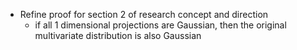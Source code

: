 * Refine proof for section 2 of research concept and direction
  * if all 1 dimensional projections are Gaussian, then the original multivariate distribution is also Gaussian